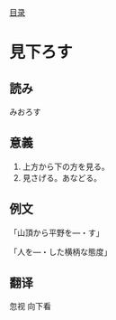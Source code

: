 [目录](./)
# 見下ろす

## 読み

みおろす

## 意義

1. 上方から下の方を見る。
2. 見さげる。あなどる。

## 例文

「山頂から平野を―・す」

「人を―・した横柄な態度」

## 翻译

忽视  向下看